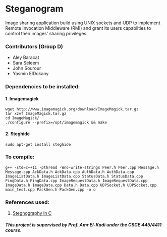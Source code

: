 # Steganogram
Image sharing application build using UNIX sockets and UDP to implement Remote Invocation Middleware (RMI) and grant its users capabilties to control their images' sharing privileges.

### Contributors (Group D)
- Aley Baracat
- Sara Seleem
- John Sourour
- Yasmin ElDokany

### Dependencies to be installed:
#### 1. Imagemagick
```
wget http://www.imagemagick.org/download/ImageMagick.tar.gz
tar xzvf ImageMagick.tar.gz
cd ImageMagick/
./configure --prefix=/opt/imagemagick && make
```
#### 2. Steghide
```
sudo apt-get install steghide
```

### To compile:
```g++ -std=c++11 -pthread -Wno-write-strings Peer.h Peer.cpp Message.h Message.cpp AckData.h AckData.cpp AuthData.h AuthData.cpp ImageListData.h ImageListData.cpp StatusData.h StatusData.cpp PingData.h PingData.cpp ImageRequestData.h ImageRequestData.cpp ImageData.h ImageData.cpp Data.h Data.cpp UDPSocket.h UDPSocket.cpp main_test.cpp PackGen.h PackGen.cpp -o o```

### References used:
1. [Stegnography in C](https://github.com/samuelcouch/c-steganography)

##### This project is supervised by Prof. Amr El-Kadi under the CSCE 445/4411 course.

